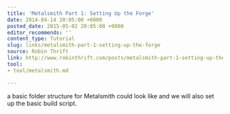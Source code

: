 ```yaml
---
title: 'Metalsmith Part 1: Setting Up the Forge'
date: 2014-04-14 20:05:00 +0000
posted_date: 2015-05-02 20:05:00 +0000
editor_recommends: ''
content_type: Tutorial
slug: links/metalsmith-part-1-setting-up-the-forge
source: Robin Thrift
link: http://www.robinthrift.com/posts/metalsmith-part-1-setting-up-the-forge/
tool:
- tool/metalsmith.md

---
```

a basic folder structure for Metalsmith could look like and we will also set up the basic build script.




